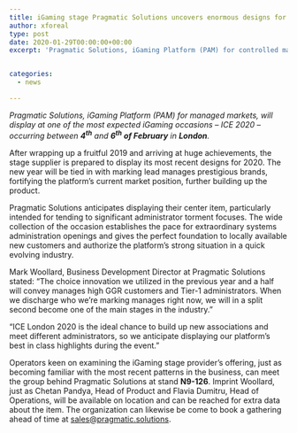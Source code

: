 ```yaml
---
title: iGaming stage Pragmatic Solutions uncovers enormous designs for 2020 at ICE London
author: xforeal 
type: post
date: 2020-01-29T00:00:00+00:00
excerpt: 'Pragmatic Solutions, iGaming Platform (PAM) for controlled markets, will display at one of the most expected iGaming occasions &amp;ndash; ICE 2020 &amp;ndash; occurring somewhere in the range of fourth and sixth of February in London '


categories:
  - news

---
```

_Pragmatic Solutions, iGaming Platform (PAM) for managed markets, will display at one of the most expected iGaming occasions &ndash; ICE 2020 &ndash; occurring between **4<sup>th</sup>** and **6<sup>th</sup> of February** in **London**._ 

After wrapping up a fruitful 2019 and arriving at huge achievements, the stage supplier is prepared to display its most recent designs for 2020. The new year will be tied in with marking lead manages prestigious brands, fortifying the platform&rsquo;s current market position, further building up the product.

Pragmatic Solutions anticipates displaying their center item, particularly intended for tending to significant administrator torment focuses. The wide collection of the occasion establishes the pace for extraordinary systems administration openings and gives the perfect foundation to locally available new customers and authorize the platform&rsquo;s strong situation in a quick evolving industry.

Mark Woollard, Business Development Director at Pragmatic Solutions stated: &ldquo;The choice innovation we utilized in the previous year and a half will convey manages high GGR customers and Tier-1 administrators. When we discharge who we&rsquo;re marking manages right now, we will in a split second become one of the main stages in the industry.&rdquo;

&ldquo;ICE London 2020 is the ideal chance to build up new associations and meet different administrators, so we anticipate displaying our platform&rsquo;s best in class highlights during the event.&rdquo;

Operators keen on examining the iGaming stage provider&rsquo;s offering, just as becoming familiar with the most recent patterns in the business, can meet the group behind Pragmatic Solutions at stand **N9-126**. Imprint Woollard, just as Chetan Pandya, Head of Product and Flavia Dumitru, Head of Operations, will be available on location and can be reached for extra data about the item. The organization can likewise be come to book a gathering ahead of time at sales@pragmatic.solutions.